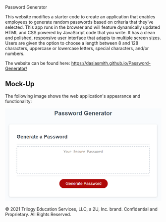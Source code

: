 Password Generator

This website modifies a starter code to create an application that enables employees to generate random passwords based on criteria that they’ve selected. This app runs in the browser and will feature dynamically updated HTML and CSS powered by JavaScript code that you write. It has a clean and polished, responsive user interface that adapts to multiple screen sizes. Users are given the option to choose a length between 8 and 128 characters, uppercase or lowercase letters, special characters, and/or numbers.

The website can be found here: https://dasiasmith.github.io/Password-Generator/

## Mock-Up

The following image shows the web application's appearance and functionality:

![The Password Generator application displays a red button to "Generate Password".](./Assets/03-javascript-homework-demo.png)


© 2021 Trilogy Education Services, LLC, a 2U, Inc. brand. Confidential and Proprietary. All Rights Reserved.

